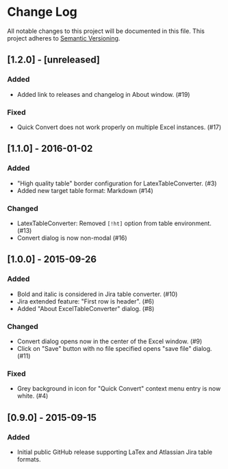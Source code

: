 # Change Log
All notable changes to this project will be documented in this file.
This project adheres to [Semantic Versioning](http://semver.org/).

## [1.2.0] - [unreleased]

### Added
- Added link to releases and changelog in About window. (#19)

### Fixed
- Quick Convert does not work properly on multiple Excel instances. (#17)

## [1.1.0] - 2016-01-02

### Added
- "High quality table" border configuration for LatexTableConverter. (#3)
- Added new target table format: Markdown (#14)

### Changed
- LatexTableConverter: Removed `[!ht]` option from table environment. (#13)
- Convert dialog is now non-modal (#16)

## [1.0.0] - 2015-09-26

### Added
- Bold and italic is considered in Jira table converter. (#10)
- Jira extended feature: "First row is header". (#6)
- Added "About ExcelTableConverter" dialog. (#8)

### Changed
- Convert dialog opens now in the center of the Excel window. (#9)
- Click on "Save" button with no file specified opens "save file" dialog. (#11)

### Fixed
- Grey background in icon for "Quick Convert" context menu entry is now white. (#4)

## [0.9.0] - 2015-09-15
### Added
- Initial public GitHub release supporting LaTex and Atlassian Jira table formats.